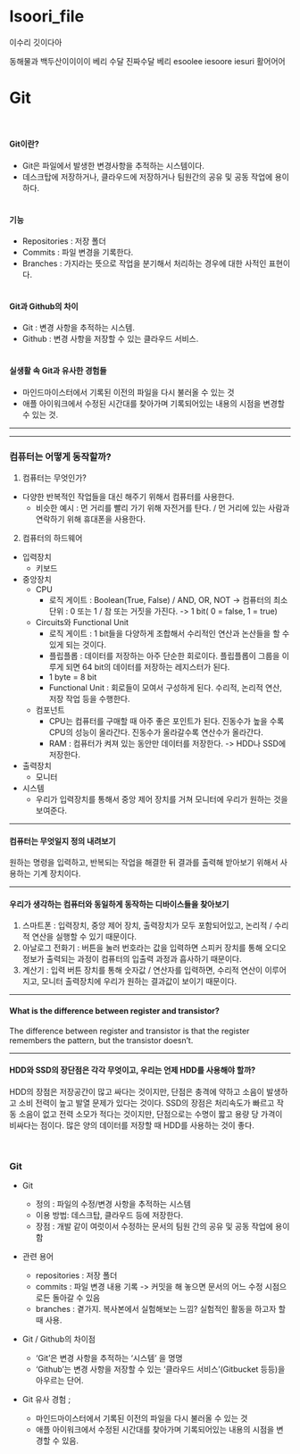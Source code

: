 # Isoori_file
 이수리 깃이다아

동해물과 백두산이이이이
베리
수달
진짜수달
베리
esoolee
iesoore
iesuri
활어어어

<h1>Git</h1>
<br>
<h4>Git이란?</h4>
<ul>
<li>Git은 파일에서 발생한 변경사항을 추적하는 시스템이다.</li>
<li>데스크탑에 저장하거나, 클라우드에 저장하거나
팀원간의 공유 및 공동 작업에 용이하다.
<br>
<br></li>
</ul>
<h4>기능</h4>
<ul>
<li>Repositories : 저장 폴더</li>
<li>Commits : 파일 변경을 기록한다.</li>
<li>Branches : 가지라는 뜻으로 작업을 분기해서 처리하는 경우에 대한 사적인 표현이다.
<br>
<br></li>
</ul>
<h4>Git과 Github의 차이</h4>
<ul>
<li>Git : 변경 사항을 추적하는 시스템.</li>
<li>Github : 변경 사항을 저장할 수 있는 클라우드 서비스.
<br>
<br></li>
</ul>
<h4>실생활 속 Git과 유사한 경험들</h4>
<ul>
<li>마인드마이스터에서 기록된 이전의 파일을 다시 불러올 수 있는 것</li>
<li>애플 아이워크에서 수정된 시간대를 찾아가며 기록되어있는 내용의 시점을 변경할 수 있는 것.</li>
</ul>

<hr>
<hr>

<h3>컴퓨터는 어떻게 동작할까?</h3>
<ol>
<li>컴퓨터는 무엇인가?</li>
</ol>
<ul>
<li>다양한 반복적인 작업들을 대신 해주기 위해서 컴퓨터를 사용한다.
<ul>
<li>비슷한 예시 : 먼 거리를 빨리 가기 위해 자전거를 탄다. / 먼 거리에 있는 사람과 연락하기 위해 휴대폰을 사용한다.</li>
</ul>
</li>
</ul>
<ol start="2">
<li>컴퓨터의 하드웨어</li>
</ol>
<ul>
<li>입력장치
<ul>
<li>키보드</li>
</ul>
</li>
<li>중앙장치
<ul>
<li>CPU
<ul>
<li>로직 게이트 : Boolean(True, False) / AND, OR, NOT -&gt; 컴퓨터의 최소 단위 : 0 또는 1 / 참 또는 거짓을 가진다. -&gt; 1 bit( 0 = false, 1 = true)</li>
</ul>
</li>
<li>Circuits와 Functional Unit
<ul>
<li>로직 게이트 : 1 bit들을 다양하게 조합해서 수리적인 연산과 논산들을 할 수 있게 되는 것이다.</li>
<li>플립플롭 : 데이터를 저장하는 아주 단순한 회로이다. 플립플롭이 그룹을 이루게 되면 64 bit의 데이터를 저장하는 레지스터가 된다.</li>
<li>1 byte = 8 bit</li>
<li>Functional Unit : 회로들이 모여서 구성하게 된다. 수리적, 논리적 연산, 저장 작업 등을 수행한다.</li>
</ul>
</li>
<li>컴포넌트
<ul>
<li>CPU는 컴퓨터를 구매할 때 아주 좋은 포인트가 된다. 진동수가 높을 수록 CPU의 성능이 올라간다. 진동수가 올라갈수록 연산수가 올라간다.</li>
<li>RAM : 컴퓨터가 켜져 있는 동안만 데이터를 저장한다. -&gt; HDD나 SSD에 저장한다.</li>
</ul>
</li>
</ul>
</li>
<li>출력장치
<ul>
<li>모니터</li>
</ul>
</li>
<li>시스템
<ul>
<li>우리가 입력장치를 통해서 중앙 제어 장치를 거쳐 모니터에 우리가 원하는 것을 보여준다.</li>
</ul>
</li>
</ul>
<hr>
<h4>컴퓨터는 무엇일지 정의 내려보기</h4>
<p>원하는 명령을 입력하고, 반복되는 작업을 해결한 뒤 결과를 출력해 받아보기 위해서 사용하는 기계 장치이다.</p>
<hr>
<h4>우리가 생각하는 컴퓨터와 동일하게 동작하는 디바이스들을 찾아보기</h4>
<ol>
<li>스마트폰 : 입력장치, 중앙 제어 장치, 출력장치가 모두 포함되어있고, 논리적 / 수리적 연산을 실행할 수 있기 때문이다.</li>
<li>아날로그 전화기 : 버튼을 눌러 번호라는 값을 입력하면 스피커 장치를 통해 오디오 정보가 출력되는 과정이 컴퓨터의 입출력 과정과 흡사하기 때문이다.</li>
<li>계산기 : 입력 버튼 장치를 통해 숫자값 / 연산자를 입력하면, 수리적 연산이 이루어지고, 모니터 출력장치에 우리가 원하는 결과값이 보이기 때문이다.</li>
</ol>
<hr>
<h4>What is the difference between register and transistor?</h4>
<p>The difference between register and transistor is that the register remembers the pattern, but the transistor doesn’t.</p>
<hr>
<h4>HDD와 SSD의 장단점은 각각 무엇이고, 우리는 언제 HDD를 사용해야 할까?</h4>
<p>HDD의 장점은 저장공간이 많고 싸다는 것이지만, 단점은 충격에 약하고 소음이 발생하고 소비 전력이 높고 발열 문제가 있다는 것이다.
SSD의 장점은 처리속도가 빠르고 작동 소음이 없고 전력 소모가 적다는 것이지만, 단점으로는 수명이 짧고 용량 당 가격이 비싸다는 점이다. 많은 양의 데이터를 저장할 때 HDD를 사용하는 것이 좋다.</p>
<br>
<h3>Git</h3>
<ul>
<li>
<p>Git</p>
<ul>
<li>정의 : 파일의 수정/변경 사항을 추적하는 시스템</li>
<li>이용 방법: 데스크탑, 클라우드 등에 저장한다.</li>
<li>장점 : 개발 같이 여럿이서 수정하는 문서의 팀원 간의 공유 및 공동 작업에 용이함</li>
</ul>
</li>
<li>
<p>관련 용어</p>
<ul>
<li>repositories : 저장 폴더</li>
<li>commits : 파일 변경 내용 기록 -&gt; 커밋을 해 놓으면 문서의 어느 수정 시점으로든 돌아갈 수 있음</li>
<li>branches : 곁가지. 복사본에서 실험해보는 느낌? 실험적인 활동을 하고자 할 때 사용.</li>
</ul>
</li>
<li>
<p>Git / Github의 차이점</p>
<ul>
<li>‘Git’은 변경 사항을 추적하는 ‘시스템’ 을 명명</li>
<li>‘Github’는 변경 사항을 저장할 수 있는 ‘클라우드 서비스’(Gitbucket 등등)을 아우르는 단어.</li>
</ul>
</li>
<li>
<p>Git 유사 경험 ;</p>
<ul>
<li>마인드마이스터에서 기록된 이전의 파일을 다시 불러올 수 있는 것</li>
<li>애플 아이워크에서 수정된 시간대를 찾아가며 기록되어있는 내용의 시점을 변경할 수 있음.</li>
</ul>
</li>
</ul>